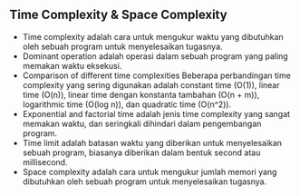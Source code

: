 ## Time Complexity & Space Complexity
- Time complexity adalah cara untuk mengukur waktu yang dibutuhkan oleh sebuah program untuk menyelesaikan tugasnya.
- Dominant operation adalah operasi dalam sebuah program yang paling memakan waktu eksekusi.
- Comparison of different time complexities Beberapa perbandingan time complexity yang sering digunakan adalah constant time (O(1)), linear time (O(n)), linear time dengan konstanta tambahan (O(n + m)), logarithmic time (O(log n)), dan quadratic time (O(n^2)).
- Exponential and factorial time adalah jenis time complexity yang sangat memakan waktu, dan seringkali dihindari dalam pengembangan program.
- Time limit adalah batasan waktu yang diberikan untuk menyelesaikan sebuah program, biasanya diberikan dalam bentuk second atau millisecond.
- Space complexity adalah cara untuk mengukur jumlah memori yang dibutuhkan oleh sebuah program untuk menyelesaikan tugasnya.